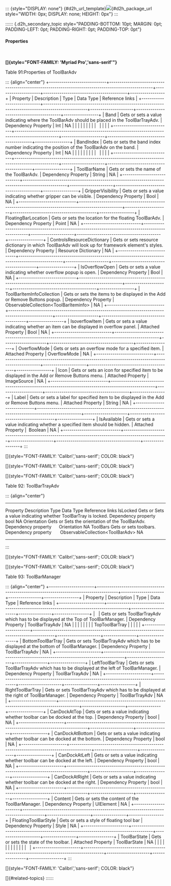 ::: {style="DISPLAY: none"}
[](ms-xhelp:///?Id=d2h_url_template){#d2h_url_template}![](!package_url!){#d2h_package_url style="WIDTH: 0px; DISPLAY: none; HEIGHT: 0px"}
:::

:::::: {.d2h_secondary_topic style="PADDING-BOTTOM: 10pt; MARGIN: 0pt; PADDING-LEFT: 0pt; PADDING-RIGHT: 0pt; PADDING-TOP: 0pt"}
#### Properties

 

**[]{style="FONT-FAMILY: 'Myriad Pro','sans-serif'"}** 

Table 91:Properties of ToolBarAdv

::: {align="center"}
+----------------------------+---------------------------------------------------------------------------------------------------+---------------------+-----------------------------------------+-----------------+
| Property                   | Description                                                                                       | Type                | Data Type                               | Reference links |
+----------------------------+---------------------------------------------------------------------------------------------------+---------------------+-----------------------------------------+-----------------+
| Band                       | Gets or sets a value indicating where the ToolBarAdv should be placed in the ToolBarTrayAdv.      | Dependency Property | Int                                     | NA              |
|                            |                                                                                                   |                     |                                         |                 |
|                            |                                                                                                   |                     |                                         |                 |
+----------------------------+---------------------------------------------------------------------------------------------------+---------------------+-----------------------------------------+-----------------+
| BandIndex                  | Gets or sets the band index number indicating the position of the ToolBarAdv on the band.         | Dependency Property | Int                                     | NA              |
|                            |                                                                                                   |                     |                                         |                 |
|                            |                                                                                                   |                     |                                         |                 |
+----------------------------+---------------------------------------------------------------------------------------------------+---------------------+-----------------------------------------+-----------------+
| ToolBarName                | Gets or sets the name of the ToolBarAdv.                                                          | Dependency Property | String                                  | NA              |
+----------------------------+---------------------------------------------------------------------------------------------------+---------------------+-----------------------------------------+-----------------+
| GripperVisibility          | Gets or sets a value indicating whether gripper can be visible.                                   | Dependency Property | Bool                                    | NA              |
+----------------------------+---------------------------------------------------------------------------------------------------+---------------------+-----------------------------------------+-----------------+
| FloatingBarLocation        | Gets or sets the location for the floating ToolBarAdv.                                            | Dependency Property | Point                                   | NA              |
+----------------------------+---------------------------------------------------------------------------------------------------+---------------------+-----------------------------------------+-----------------+
| ControlsResourceDictionary | Gets or sets resource dictionary in which ToolBarAdv will look up for framework element's styles. | Dependency Property | Resource Dictionary                     | NA              |
+----------------------------+---------------------------------------------------------------------------------------------------+---------------------+-----------------------------------------+-----------------+
| IsOverflowOpen             | Gets or sets a value indicating whether overflow popup is open.                                   | Dependency Property | Bool                                    | NA              |
+----------------------------+---------------------------------------------------------------------------------------------------+---------------------+-----------------------------------------+-----------------+
| ToolBarItemInfoCollection  | Gets or sets the items to be displayed in the Add or Remove Buttons popup.                        | Dependency Property | ObservableCollection\<ToolBarIteminfo\> | NA              |
+----------------------------+---------------------------------------------------------------------------------------------------+---------------------+-----------------------------------------+-----------------+
| IsoverflowItem             | Gets or sets a value indicating whether an item can be displayed in overflow panel.               | Attached Property   | Bool                                    | NA              |
+----------------------------+---------------------------------------------------------------------------------------------------+---------------------+-----------------------------------------+-----------------+
| OverflowMode               | Gets or sets an overflow mode for a specified item.                                               | Attached Property   | OverflowMode                            | NA              |
+----------------------------+---------------------------------------------------------------------------------------------------+---------------------+-----------------------------------------+-----------------+
| Icon                       | Gets or sets an icon for specified item to be displayed in the Add or Remove Buttons menu.        | Attached Property   | ImageSource                             | NA              |
+----------------------------+---------------------------------------------------------------------------------------------------+---------------------+-----------------------------------------+-----------------+
| Label                      | Gets or sets a label for specified item to be displayed in the Add or Remove Buttons menu.        | Attached Property   | String                                  | NA              |
+----------------------------+---------------------------------------------------------------------------------------------------+---------------------+-----------------------------------------+-----------------+
| IsAvailable                | Gets or sets a value indicating whether a specified item should be hidden.                        | Attached Property   |  Boolean                                | NA              |
+----------------------------+---------------------------------------------------------------------------------------------------+---------------------+-----------------------------------------+-----------------+
:::

[]{style="FONT-FAMILY: 'Calibri','sans-serif'; COLOR: black"} 

[]{style="FONT-FAMILY: 'Calibri','sans-serif'; COLOR: black"} 

[]{style="FONT-FAMILY: 'Calibri','sans-serif'; COLOR: black"} 

Table 92: ToolBarTrayAdv

::: {align="center"}
  ------------- ---------------------------------------------------------------- --------------------------- ------------------------------------ -----------------
  Property      Description                                                      Type                        Data Type                            Reference links
  IsLocked      Gets or Sets a value indicating whether ToolBarTray is locked.   Dependency property         bool                                 NA
  Orientation   Gets or Sets the orientation of the ToolBarAdv.                  Dependency property         Orientation                          NA
  ToolBars      Gets or sets toolbars.                                           Dependency property         ObservableCollection\<ToolBarAdv\>   NA
  ------------- ---------------------------------------------------------------- --------------------------- ------------------------------------ -----------------
:::

[]{style="FONT-FAMILY: 'Calibri','sans-serif'; COLOR: black"} 

[]{style="FONT-FAMILY: 'Calibri','sans-serif'; COLOR: black"} 

Table 93: ToolBarManager

::: {align="center"}
+----------------------+----------------------------------------------------------------------------------------+---------------------+----------------+-----------------+
| Property             | Description                                                                            | Type                | Data Type      | Reference links |
+----------------------+----------------------------------------------------------------------------------------+---------------------+----------------+-----------------+
|                      | Gets or sets ToolBarTrayAdv which has to be displayed at the Top of ToolBarManager.    | Dependency Property | ToolBarTrayAdv | NA              |
|                      |                                                                                        |                     |                |                 |
| TopToolBarTray       |                                                                                        |                     |                |                 |
+----------------------+----------------------------------------------------------------------------------------+---------------------+----------------+-----------------+
| BottomToolBarTray    | Gets or sets ToolBarTrayAdv which has to be displayed at the bottom of ToolBarManager. | Dependency Property | ToolBarTrayAdv | NA              |
+----------------------+----------------------------------------------------------------------------------------+---------------------+----------------+-----------------+
| LeftToolBarTray      | Gets or sets ToolBarTrayAdv which has to be displayed at the left of ToolBarManager.   | Dependency Property | ToolBarTrayAdv | NA              |
+----------------------+----------------------------------------------------------------------------------------+---------------------+----------------+-----------------+
| RightToolBarTray     | Gets or sets ToolBarTrayAdv which has to be displayed at the right of ToolBarManager.  | Dependency Property | ToolBarTrayAdv | NA              |
+----------------------+----------------------------------------------------------------------------------------+---------------------+----------------+-----------------+
| CanDockAtTop         | Gets or sets a value indicating whether toolbar can be docked at the top.              | Dependency Property | bool           | NA              |
+----------------------+----------------------------------------------------------------------------------------+---------------------+----------------+-----------------+
| CanDockAtBottom      | Gets or sets a value indicating whether toolbar can be docked at the bottom.           | Dependency Property | bool           | NA              |
+----------------------+----------------------------------------------------------------------------------------+---------------------+----------------+-----------------+
| CanDockAtLeft        | Gets or sets a value indicating whether toolbar can be docked at the left.             | Dependency Property | bool           | NA              |
+----------------------+----------------------------------------------------------------------------------------+---------------------+----------------+-----------------+
| CanDockAtRight       | Gets or sets a value indicating whether toolbar can be docked at the right.            | Dependency Property | bool           | NA              |
+----------------------+----------------------------------------------------------------------------------------+---------------------+----------------+-----------------+
| Content              | Gets or sets the content of the ToolBarManager.                                        | Dependency Property | UIElement      | NA              |
+----------------------+----------------------------------------------------------------------------------------+---------------------+----------------+-----------------+
| FloatingToolBarStyle | Gets or sets a style of floating tool bar                                              | Dependency Property | Style          | NA              |
+----------------------+----------------------------------------------------------------------------------------+---------------------+----------------+-----------------+
| ToolBarState         | Gets or sets the state of the toolbar.                                                 | Attached Property   | ToolBarState   | NA              |
|                      |                                                                                        |                     |                |                 |
|                      |                                                                                        |                     |                |                 |
+----------------------+----------------------------------------------------------------------------------------+---------------------+----------------+-----------------+
:::

[]{style="FONT-FAMILY: 'Calibri','sans-serif'; COLOR: black"} 

[]{#related-topics}
::::::
